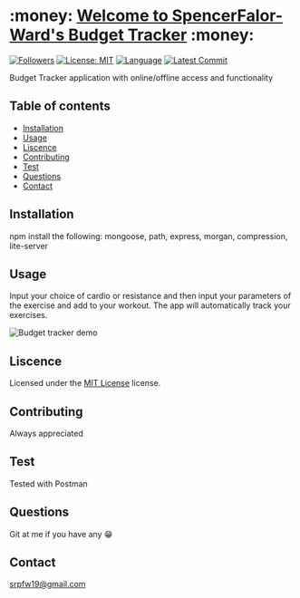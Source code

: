 # :money: [Welcome to SpencerFalor-Ward's Budget Tracker](https://budget-tracker-sfw.herokuapp.com/) :money:

[![Followers](https://img.shields.io/github/followers/SpencerFalor-Ward?style=social)](https://github.com/SpencerFalor-Ward?tab=followers) [![License: MIT](https://img.shields.io/badge/License-MIT-yellow.svg)](https://opensource.org/licenses/MIT) [![Language](https://img.shields.io/github/languages/top/SpencerFalor-Ward/hw-unit18-Online-OfflineBudgetTracker)](https://github.com/SpencerFalor-Ward/hw-unit18-Online-OfflineBudgetTracker/search?l=javascript) [![Latest Commit](https://img.shields.io/github/last-commit/SpencerFalor-Ward/hw-unit18-Online-OfflineBudgetTracker)](https://github.com/SpencerFalor-Ward/hw-unit18-Online-OfflineBudgetTracker/graphs/commit-activity)

Budget Tracker application with online/offline access and functionality

## Table of contents

-   [Installation](#Installation)
-   [Usage](#Usage)
-   [Liscence](#Liscence)
-   [Contributing](#Contributing)
-   [Test](#Test)
-   [Questions](#Questions)
-   [Contact](#Contact)

## Installation

npm install the following: mongoose, path, express, morgan, compression, lite-server

## Usage

Input your choice of cardio or resistance and then input your parameters of the exercise and add to your workout. The app will automatically track your exercises.

![Budget tracker demo](./budgetTracker.gif)

## Liscence

Licensed under the [MIT License](https://choosealicense.com/licenses/mit/) license.

## Contributing

Always appreciated

## Test

Tested with Postman

## Questions

Git at me if you have any :grin:

## Contact

srpfw19@gmail.com
